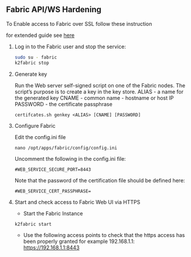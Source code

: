 ## Fabric API/WS Hardening

To Enable access to Fabric over SSL follow these instruction

for extended guide see [here](https://support.k2view.com/Academy/articles/99_fabric_infras/devops/03_fabric_api_and_ui_hardening.html) 

1. Log in to the Fabric user and stop the service:
	```bash
	sudo su - fabric
	k2fabric stop
	```
2. Generate key

	Run the Web server self-signed script on one of the Fabric nodes. The script’s purpose is to create a key in the key store.
	ALIAS - a name for the generated key
	CNAME - common name - hostname or host IP
	PASSWORD - the certificate passphrase
	
	```
	certifcates.sh genkey <ALIAS> [CNAME] [PASSWORD]
	```
3. Configure Fabric

	Edit the config.ini file
	```
	nano /opt/apps/fabric/config/config.ini
	```
	Uncomment the following in the config.ini file:
	```
	#WEB_SERVICE_SECURE_PORT=8443
	```
	Note that the password of the certification file should be defined here:
	```
	#WEB_SERVICE_CERT_PASSPHRASE=
	```
4. Start and check access to Fabric Web UI via HTTPS

	* Start the Fabric Instance
	```
	k2fabric start	
	```
	* Use the following access points to check that the https access has been properly granted for example 192.168.1.1:
		https://192.168.1.1:8443
